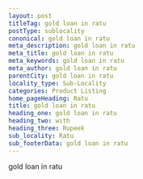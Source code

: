 ```yaml
---
layout: post
titleTag: gold loan in ratu
postType: sublocality
cononical: gold loan in ratu
meta_description: gold loan in ratu
meta_title: gold loan in ratu
meta_keywords: gold loan in ratu
meta_author: gold loan in ratu
parentCity: gold loan in ratu
locality_type: Sub-Locality
categories: Product Listing
home_pageHeading: Ratu
title: gold loan in ratu
heading_one: gold loan in ratu
heading_two: with
heading_three: Rupeek
sub_locality: Ratu
sub_footerData: gold loan in ratu
---
```

gold loan in ratu